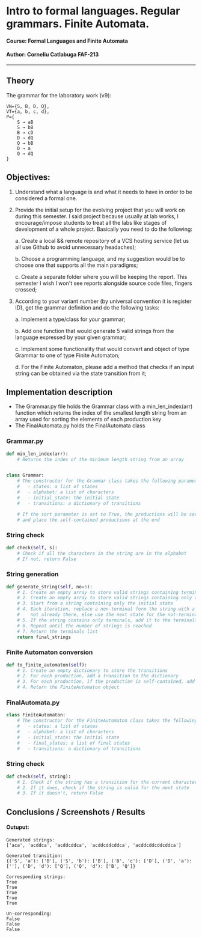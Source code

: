 # Intro to formal languages. Regular grammars. Finite Automata.

#### Course: Formal Languages and Finite Automata
#### Author: Corneliu Catlabuga FAF-213

----

## Theory
The grammar for the laboratory work (v9):

```
VN={S, B, D, Q}, 
VT={a, b, c, d},
P={ 
    S → aB
    S → bB
    B → cD
    D → dQ
    Q → bB
    D → a
    Q → dQ
}
```

## Objectives:

1. Understand what a language is and what it needs to have in order to be considered a formal one.

2. Provide the initial setup for the evolving project that you will work on during this semester. I said project because usually at lab works, I encourage/impose students to treat all the labs like stages of development of a whole project. Basically you need to do the following:

    a. Create a local && remote repository of a VCS hosting service (let us all use Github to avoid unnecessary headaches);

    b. Choose a programming language, and my suggestion would be to choose one that supports all the main paradigms;

    c. Create a separate folder where you will be keeping the report. This semester I wish I won't see reports alongside source code files, fingers crossed;

3. According to your variant number (by universal convention it is register ID), get the grammar definition and do the following tasks:

    a. Implement a type/class for your grammar;

    b. Add one function that would generate 5 valid strings from the language expressed by your given grammar;

    c. Implement some functionality that would convert and object of type Grammar to one of type Finite Automaton;
    
    d. For the Finite Automaton, please add a method that checks if an input string can be obtained via the state transition from it;


## Implementation description

* The Grammar.py file holds the Grammar class with a min_len_index(arr) function which returns the index of the smallest length string from an array used for sorting the elements of each production key
* The FinalAutomata.py holds the FinalAutomata class

### Grammar.py
```py
def min_len_index(arr):
    # Returns the index of the minimum length string from an array


class Grammar:
    # The constructor for the Grammar class takes the following parameters:
    #   - states: a list of states
    #   - alphabet: a list of characters
    #   - initial_state: the initial state
    #   - transitions: a dictionary of transitions

    # If the sort parameter is set to True, the productions will be sorted by length 
    # and place the self-contained productions at the end
```

### String check
```py
def check(self, s):
    # Check if all the characters in the string are in the alphabet
    # If not, return False
```

### String generation
```py
def generate_string(self, no=5):
    # 1. Create an empty array to store valid strings containing terminals and non-terminals
    # 2. Create an empty array to store valid strings containing only terminals
    # 3. Start from a string containing only the initial state
    # 4. Each iteration, replace a non-terminal form the string with a production and add it to the strings list if it's
    #    not already there, else use the next state for the not-terminal
    # 5. If the string contains only terminals, add it to the terminals list and take the last string from the strings list
    # 6. Repeat until the number of strings is reached
    # 7. Return the terminals list
    return final_strings
```

### Finite Automaton conversion
```py
def to_finite_automaton(self):
    # 1. Create an empty dictionary to store the transitions
    # 2. For each production, add a transition to the dictionary
    # 3. For each production, if the production is self-contained, add the state to the final states
    # 4. Return the FiniteAutomaton object
```

### FinalAutomata.py
```py
class FiniteAutomaton:
    # The constructor for the FiniteAutomaton class takes the following parameters:
    #   - states: a list of states
    #   - alphabet: a list of characters
    #   - initial_state: the initial state  
    #   - final_states: a list of final states
    #   - transitions: a dictionary of transitions
```

### String check
```py
def check(self, string):
    # 1. Check if the string has a transition for the current character
    # 2. If it does, check if the string is valid for the next state
    # 3. If it doesn't, return False
```

## Conclusions / Screenshots / Results
#### Outuput:
```
Generated strings:
['aca', 'acddca', 'acddcddca', 'acddcddcddca', 'acddcddcddcddca']

Generated transition:
{('S', 'a'): ['B'], ('S', 'b'): ['B'], ('B', 'c'): ['D'], ('D', 'a'): [''], ('D', 'd'): ['Q'], ('Q', 'd'): ['B', 'Q']}

Corresponding strings:
True
True
True
True
True

Un-corresponding:
False
False
False
```
